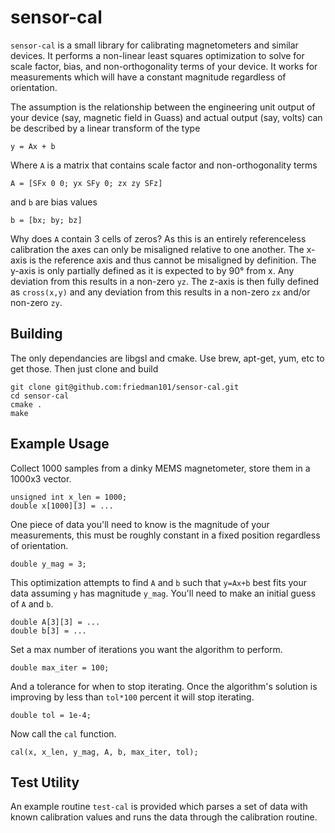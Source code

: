 # sensor-cal
`sensor-cal` is a small library for calibrating magnetometers and similar devices. It performs a non-linear least squares optimization to solve for scale factor, bias, and non-orthogonality terms of your device. It works for measurements which will have a constant magnitude regardless of orientation.

The assumption is the relationship between the engineering unit output of your device (say, magnetic field in Guass) and actual output (say, volts) can be described by a linear transform of the type

```
y = Ax + b
```

Where `A` is a matrix that contains scale factor and non-orthogonality terms

```
A = [SFx 0 0; yx SFy 0; zx zy SFz]
```

and `b` are bias values
```
b = [bx; by; bz]
```

Why does `A` contain 3 cells of zeros? As this is an entirely referenceless calibration the axes can only be misaligned relative to one another. The x-axis is the reference axis and thus cannot be misaligned by definition. The y-axis is only partially defined as it is expected to by 90° from x. Any deviation from this results in a non-zero `yz`. The z-axis is then fully defined as `cross(x,y)` and any deviation from this results in a non-zero `zx` and/or non-zero `zy`.

## Building
The only dependancies are libgsl and cmake. Use brew, apt-get, yum, etc to get those. Then just clone and build

```
git clone git@github.com:friedman101/sensor-cal.git
cd sensor-cal
cmake .
make
```

## Example Usage
Collect 1000 samples from a dinky MEMS magnetometer, store them in a 1000x3 vector.

```
unsigned int x_len = 1000;
double x[1000][3] = ...
```

One piece of data you'll need to know is the magnitude of your measurements, this must be roughly constant in a fixed position regardless of orientation.

```
double y_mag = 3;
```

This optimization attempts to find `A` and `b` such that `y=Ax+b` best fits your data assuming `y` has magnitude `y_mag`. You'll need to make an initial guess of `A` and `b`.

```
double A[3][3] = ...
double b[3] = ...
```

Set a max number of iterations you want the algorithm to perform.

```
double max_iter = 100;
```

And a tolerance for when to stop iterating. Once the algorithm's solution is improving by less than `tol*100` percent it will stop iterating.

```
double tol = 1e-4;
```


Now call the `cal` function.

```
cal(x, x_len, y_mag, A, b, max_iter, tol);
```

## Test Utility
An example routine `test-cal` is provided which parses a set of data with known calibration values and runs the data through the calibration routine.
